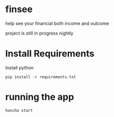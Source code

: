 # finsee
help see your financial both income and outcome

project is still in progress nightly

# Install Requirements
Install python
```
pip install -r requirements.txt
```

# running the app
```
honcho start
```
